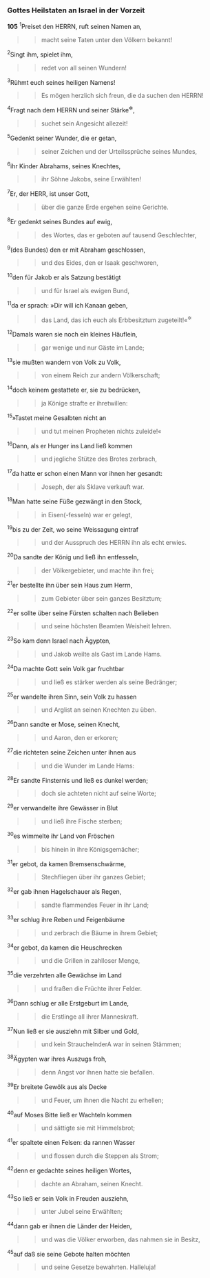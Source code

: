 ### Gottes Heilstaten an Israel in der Vorzeit

__105__
<sup>1</sup>Preiset den HERRN, ruft seinen Namen an,
<blockquote>
<blockquote>
macht seine Taten unter den Völkern bekannt!
</blockquote>
</blockquote>
<sup>2</sup>Singt ihm, spielet ihm,
<blockquote>
<blockquote>
redet von all seinen Wundern!
</blockquote>
</blockquote>
<sup>3</sup>Rühmt euch seines heiligen Namens!
<blockquote>
<blockquote>
Es mögen herzlich sich freun, die da suchen den HERRN!
</blockquote>
</blockquote>
<sup>4</sup>Fragt nach dem HERRN und seiner Stärke<sup title="oder: Macht">&#x2732;</sup>,
<blockquote>
<blockquote>
suchet sein Angesicht allezeit!
</blockquote>
</blockquote>
<sup>5</sup>Gedenkt seiner Wunder, die er getan,
<blockquote>
<blockquote>
seiner Zeichen und der Urteilssprüche seines Mundes,
</blockquote>
</blockquote>
<sup>6</sup>ihr Kinder Abrahams, seines Knechtes,
<blockquote>
<blockquote>
ihr Söhne Jakobs, seine Erwählten!
</blockquote>
</blockquote>
<sup>7</sup>Er, der HERR, ist unser Gott,
<blockquote>
<blockquote>
über die ganze Erde ergehen seine Gerichte.
</blockquote>
</blockquote>
<sup>8</sup>Er gedenkt seines Bundes auf ewig,
<blockquote>
<blockquote>
des Wortes, das er geboten auf tausend Geschlechter,
</blockquote>
</blockquote>
<sup>9</sup>(des Bundes) den er mit Abraham geschlossen,
<blockquote>
<blockquote>
und des Eides, den er Isaak geschworen,
</blockquote>
</blockquote>
<sup>10</sup>den für Jakob er als Satzung bestätigt
<blockquote>
<blockquote>
und für Israel als ewigen Bund,
</blockquote>
</blockquote>
<sup>11</sup>da er sprach: »Dir will ich Kanaan geben,
<blockquote>
<blockquote>
das Land, das ich euch als Erbbesitztum zugeteilt!«<sup title="vgl. 1.Mose 15,18">&#x2732;</sup>
</blockquote>
</blockquote>
<sup>12</sup>Damals waren sie noch ein kleines Häuflein,
<blockquote>
<blockquote>
gar wenige und nur Gäste im Lande;
</blockquote>
</blockquote>
<sup>13</sup>sie mußten wandern von Volk zu Volk,
<blockquote>
<blockquote>
von einem Reich zur andern Völkerschaft;
</blockquote>
</blockquote>
<sup>14</sup>doch keinem gestattete er, sie zu bedrücken,
<blockquote>
<blockquote>
ja Könige strafte er ihretwillen:
</blockquote>
</blockquote>
<sup>15</sup>»Tastet meine Gesalbten nicht an
<blockquote>
<blockquote>
und tut meinen Propheten nichts zuleide!«
</blockquote>
</blockquote>
<sup>16</sup>Dann, als er Hunger ins Land ließ kommen
<blockquote>
<blockquote>
und jegliche Stütze des Brotes zerbrach,
</blockquote>
</blockquote>
<sup>17</sup>da hatte er schon einen Mann vor ihnen her gesandt:
<blockquote>
<blockquote>
Joseph, der als Sklave verkauft war.
</blockquote>
</blockquote>
<sup>18</sup>Man hatte seine Füße gezwängt in den Stock,
<blockquote>
<blockquote>
in Eisen(-fesseln) war er gelegt,
</blockquote>
</blockquote>
<sup>19</sup>bis zu der Zeit, wo seine Weissagung eintraf
<blockquote>
<blockquote>
und der Ausspruch des HERRN ihn als echt erwies.
</blockquote>
</blockquote>
<sup>20</sup>Da sandte der König und ließ ihn entfesseln,
<blockquote>
<blockquote>
der Völkergebieter, und machte ihn frei;
</blockquote>
</blockquote>
<sup>21</sup>er bestellte ihn über sein Haus zum Herrn,
<blockquote>
<blockquote>
zum Gebieter über sein ganzes Besitztum;
</blockquote>
</blockquote>
<sup>22</sup>er sollte über seine Fürsten schalten nach Belieben
<blockquote>
<blockquote>
und seine höchsten Beamten Weisheit lehren.
</blockquote>
</blockquote>
<sup>23</sup>So kam denn Israel nach Ägypten,
<blockquote>
<blockquote>
und Jakob weilte als Gast im Lande Hams.
</blockquote>
</blockquote>
<sup>24</sup>Da machte Gott sein Volk gar fruchtbar
<blockquote>
<blockquote>
und ließ es stärker werden als seine Bedränger;
</blockquote>
</blockquote>
<sup>25</sup>er wandelte ihren Sinn, sein Volk zu hassen
<blockquote>
<blockquote>
und Arglist an seinen Knechten zu üben.
</blockquote>
</blockquote>
<sup>26</sup>Dann sandte er Mose, seinen Knecht,
<blockquote>
<blockquote>
und Aaron, den er erkoren;
</blockquote>
</blockquote>
<sup>27</sup>die richteten seine Zeichen unter ihnen aus
<blockquote>
<blockquote>
und die Wunder im Lande Hams:
</blockquote>
</blockquote>
<sup>28</sup>Er sandte Finsternis und ließ es dunkel werden;
<blockquote>
<blockquote>
doch sie achteten nicht auf seine Worte;
</blockquote>
</blockquote>
<sup>29</sup>er verwandelte ihre Gewässer in Blut
<blockquote>
<blockquote>
und ließ ihre Fische sterben;
</blockquote>
</blockquote>
<sup>30</sup>es wimmelte ihr Land von Fröschen
<blockquote>
<blockquote>
bis hinein in ihre Königsgemächer;
</blockquote>
</blockquote>
<sup>31</sup>er gebot, da kamen Bremsenschwärme,
<blockquote>
<blockquote>
Stechfliegen über ihr ganzes Gebiet;
</blockquote>
</blockquote>
<sup>32</sup>er gab ihnen Hagelschauer als Regen,
<blockquote>
<blockquote>
sandte flammendes Feuer in ihr Land;
</blockquote>
</blockquote>
<sup>33</sup>er schlug ihre Reben und Feigenbäume
<blockquote>
<blockquote>
und zerbrach die Bäume in ihrem Gebiet;
</blockquote>
</blockquote>
<sup>34</sup>er gebot, da kamen die Heuschrecken
<blockquote>
<blockquote>
und die Grillen in zahlloser Menge,
</blockquote>
</blockquote>
<sup>35</sup>die verzehrten alle Gewächse im Land
<blockquote>
<blockquote>
und fraßen die Früchte ihrer Felder.
</blockquote>
</blockquote>
<sup>36</sup>Dann schlug er alle Erstgeburt im Lande,
<blockquote>
<blockquote>
die Erstlinge all ihrer Manneskraft.
</blockquote>
</blockquote>
<sup>37</sup>Nun ließ er sie ausziehn mit Silber und Gold,
<blockquote>
<blockquote>
und kein Strauchelnder<span data-param="f3_19_105_37A" class="fussnote">A</span> war in seinen Stämmen;
</blockquote>
</blockquote>
<sup>38</sup>Ägypten war ihres Auszugs froh,
<blockquote>
<blockquote>
denn Angst vor ihnen hatte sie befallen.
</blockquote>
</blockquote>
<sup>39</sup>Er breitete Gewölk aus als Decke
<blockquote>
<blockquote>
und Feuer, um ihnen die Nacht zu erhellen;
</blockquote>
</blockquote>
<sup>40</sup>auf Moses Bitte ließ er Wachteln kommen
<blockquote>
<blockquote>
und sättigte sie mit Himmelsbrot;
</blockquote>
</blockquote>
<sup>41</sup>er spaltete einen Felsen: da rannen Wasser
<blockquote>
<blockquote>
und flossen durch die Steppen als Strom;
</blockquote>
</blockquote>
<sup>42</sup>denn er gedachte seines heiligen Wortes,
<blockquote>
<blockquote>
dachte an Abraham, seinen Knecht.
</blockquote>
</blockquote>
<sup>43</sup>So ließ er sein Volk in Freuden ausziehn,
<blockquote>
<blockquote>
unter Jubel seine Erwählten;
</blockquote>
</blockquote>
<sup>44</sup>dann gab er ihnen die Länder der Heiden,
<blockquote>
<blockquote>
und was die Völker erworben, das nahmen sie in Besitz,
</blockquote>
</blockquote>
<sup>45</sup>auf daß sie seine Gebote halten möchten
<blockquote>
<blockquote>
und seine Gesetze bewahrten. Halleluja!
</blockquote>
</blockquote>